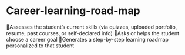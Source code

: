 # Career-learning-road-map
Assesses the student’s current skills (via quizzes, uploaded portfolio, resume, past courses, or self-declared info) Asks or helps the student choose a career goal Generates a step-by-step learning roadmap personalized to that student
